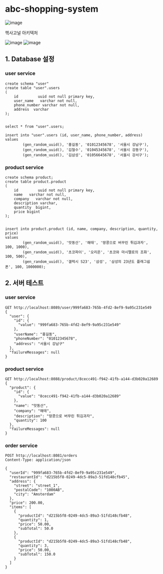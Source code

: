 # abc-shopping-system

![image](https://github.com/JaekwanJeon/abc-shopping-system/assets/3446997/9253a8f0-bf39-4e26-b7a8-16bd7e0b7780)

헥사고널 아키텍처

![image](https://github.com/JaekwanJeon/abc-shopping-system/assets/3446997/5783a59a-6e2f-49e6-b46a-1fb67870ebd0) ![image](https://github.com/JaekwanJeon/abc-shopping-system/assets/3446997/3415e6b2-355f-4dd2-aeee-9c8a2ebf6ace)


## 1. Database 설정

### user service
```
create schema "user"
create table "user".users
(
    id         uuid not null primary key,
    user_name   varchar not null,
    phone_number varchar not null,
    address  varchar
);


select * from "user".users;

insert into "user".users (id, user_name, phone_number, address)
values
        (gen_random_uuid(), '홍길동', '01012345678', '서울시 강남구'),
        (gen_random_uuid(), '김철수', '01045345678', '서울시 강동구'),
        (gen_random_uuid(), '김삼성', '01056645678', '서울시 강서구');
```
### product service
```
create schema product;
create table product.product
(
    id         uuid not null primary key,
    name   varchar not null,
    company   varchar not null,
    description varchar,
    quantity  bigint,
    price bigint
);


insert into product.product (id, name, company, description, quantity, price)
values
        (gen_random_uuid(), '맛동산', '해태', '땅콩으로 버무린 튀김과자', 100, 1000),
        (gen_random_uuid(), '초코파이', '오리온', '초코와 마시멜로의 조화', 100, 500),
        (gen_random_uuid(), '갤럭시 S23', '삼성', '삼성의 23년도 플래그쉽 폰', 100, 1000000);
```

## 2. 서버 테스트
### user service
```
GET http://localhost:8089/user/999fa683-765b-4fd2-8ef9-9a95c231e549
{
  "user": {
    "id": {
      "value": "999fa683-765b-4fd2-8ef9-9a95c231e549"
    },
    "userName": "홍길동",
    "phoneNumber": "01012345678",
    "address": "서울시 강남구"
  },
  "failureMessages": null
}
```
### product service
```
GET http://localhost:8088/product/8cecc491-f942-41fb-a144-d3b020a12689
{
  "product": {
    "id": {
      "value": "8cecc491-f942-41fb-a144-d3b020a12689"
    },
    "name": "맛동산",
    "company": "해태",
    "description": "땅콩으로 버무린 튀김과자",
    "quantity": 100
  },
  "failureMessages": null
}
```
### order service
```
POST http://localhost:8081/orders
Content-Type: application/json

{
  "userId": "999fa683-765b-4fd2-8ef9-9a95c231e549",
  "restaurantId": "d215b5f8-0249-4dc5-89a3-51fd148cfb45",
  "address": {
    "street": "street_1",
    "postalCode": "1000AB",
    "city": "Amsterdam"
  },
  "price": 200.00,
  "items": [
    {
      "productId": "d215b5f8-0249-4dc5-89a3-51fd148cfb48",
      "quantity": 1,
      "price": 50.00,
      "subTotal": 50.0
    },
    {
      "productId": "d215b5f8-0249-4dc5-89a3-51fd148cfb48",
      "quantity": 3,
      "price": 50.00,
      "subTotal": 150.0
    }
  ]
}
```




